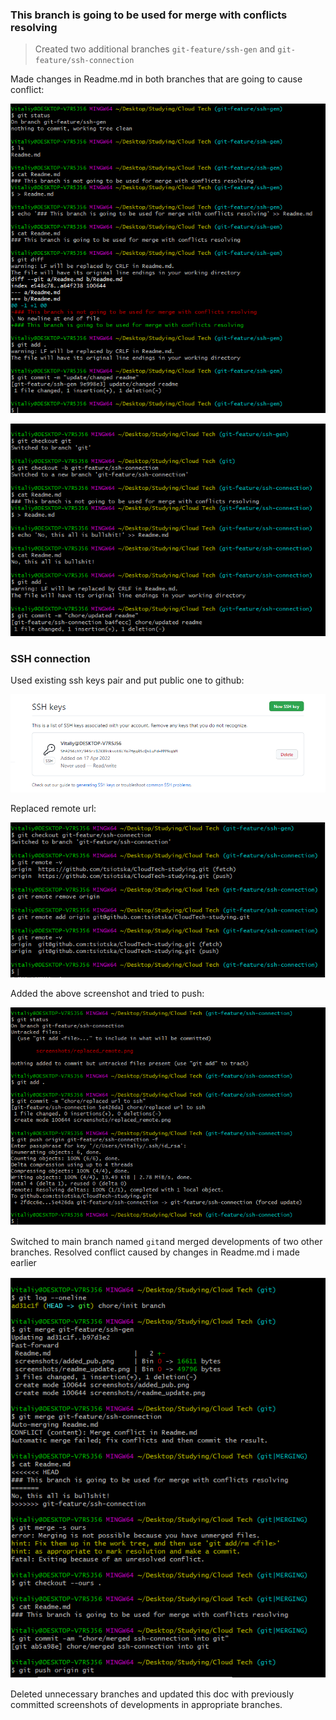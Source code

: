 ### This branch is going to be used for merge with conflicts resolving

> Created two additional branches `git-feature/ssh-gen` and `git-feature/ssh-connection`

Made changes in Readme.md in both branches that are going to cause conflict:

![](screenshots/readme_update.png)

![](screenshots/readme_update2.png)

### SSH connection

Used existing ssh keys pair and put public one to github:

![](screenshots/added_pub.png)

Replaced remote url:

![](screenshots/replaced_remote.png)

Added the above screenshot and tried to push:

![](screenshots/ssh_push.png)

Switched to main branch named `git`and merged developments of two other branches. 
Resolved conflict caused by changes in Readme.md i made earlier

![](screenshots/merging.png)

Deleted unnecessary branches and updated this doc with previously committed
screenshots of developments in appropriate branches.
